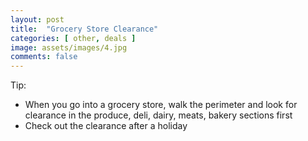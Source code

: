 ```yaml
---
layout: post
title:  "Grocery Store Clearance"
categories: [ other, deals ]
image: assets/images/4.jpg
comments: false
---
```


Tip:
- When you go into a grocery store, walk the perimeter and look for clearance in the produce, deli, dairy, meats, bakery sections first
- Check out the clearance after a holiday